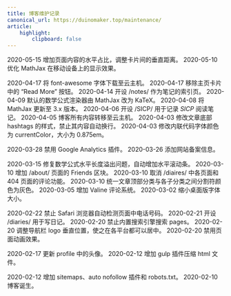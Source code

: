 ```yaml
---
title: 博客维护记录
canonical_url: https://duinomaker.top/maintenance/
article:
    highlight:
        clipboard: false
---
```


<span class="mono">2020-05-15</span> 增加页面内容的水平占比，调整卡片间的垂直距离。
<span class="mono">2020-05-10</span> 优化 MathJax 在移动设备上的显示效果。

<span class="mono">2020-04-17</span> 将 font-awesome 字体下载至云主机。
<span class="mono">2020-04-17</span> 移除主页卡片中的 “Read More” 按钮。
<span class="mono">2020-04-14</span> 开设 /notes/ 作为笔记的索引页。
<span class="mono">2020-04-09</span> 默认的数学公式渲染器由 MathJax 改为 KaTeX。
<span class="mono">2020-04-08</span> 将 MathJax 更新至 3.x 版本。
<span class="mono">2020-04-06</span> 开设 /SICP/ 用于记录 *SICP* 阅读笔记。
<span class="mono">2020-04-05</span> 博客所有内容转移至云主机。
<span class="mono">2020-04-03</span> 修改文章底部 hashtags 的样式，禁止其内容自动换行。
<span class="mono">2020-04-03</span> 修改内联代码字体颜色为 currentColor，大小为 0.875em。

<!-- <span class="mono">2020-03-30</span> 将所有的版权声明改为中文。 -->
<span class="mono">2020-03-28</span> 禁用 Google Analytics 插件。
<span class="mono">2020-03-26</span> 添加网站备案信息。
<!-- <span class="mono">2020-03-26</span> 将图片迁移至 server.duinomaker.top，取消使用七牛云。
<span class="mono">2020-03-25</span> 将部分图片迁移至七牛云，以提高页面加载速度。 -->
<span class="mono">2020-03-15</span> 修复数学公式水平长度溢出问题，自动增加水平滚动条。
<span class="mono">2020-03-10</span> 增加 /about/ 页面的 Friends 区块。
<span class="mono">2020-03-10</span> 取消 /diaires/ 中各页面和 404 页面的评论功能。
<span class="mono">2020-03-10</span> 统一文章顶部分类与各子分类之间分割符颜色为灰色。
<span class="mono">2020-03-05</span> 增加 Valine 评论系统。
<span class="mono">2020-03-02</span> 缩小桌面版字体大小。

<span class="mono">2020-02-22</span> 禁止 Safari 浏览器自动检测页面中电话号码。
<span class="mono">2020-02-21</span> 开设 /diaries/ 用于写日记。
<span class="mono">2020-02-20</span> 禁止内置搜索引擎搜索 pages。
<span class="mono">2020-02-20</span> 调整导航栏 logo 垂直位置，使之在各平台都可以居中。
<span class="mono">2020-02-20</span> 禁用页面动画效果。
<!-- <span class="mono">2020-02-19</span> 博客转移至 GitHub Pages。 -->
<span class="mono">2020-02-17</span> 更新 profile 中的头像。
<span class="mono">2020-02-12</span> 增加 gulp 插件压缩 html 文件。
<!-- <span class="mono">2020-02-12</span> 更改 font-awesome 字体 CDN 为 cdn.bootcss.com。 -->
<span class="mono">2020-02-12</span> 增加 sitemaps、auto nofollow 插件和 robots.txt。
<span class="mono">2020-02-10</span> 博客诞生。
